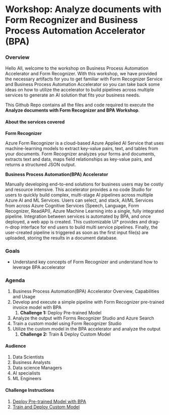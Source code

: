 # Workshop: Analyze documents with Form Recognizer and Business Process Automation Accelerator (BPA)

### Overview

Hello All, welcome to the workshop on Business Process Automation Accelerator and Form Recognizer. With this workshop, we have provided the necessary artifacts for you to get familiar with Form Recognizer Service and Business Process Automation Accelerator so you can take back some ideas on how to utilize the accelerator to build pipelines across multiple services to generate an AI solution that fits your business needs. 

This Github Repo contains all the files and code required to execute the **Analyze documents with Form Recognizer and BPA Workshop**.

#### About the services covered

**Form Recognizer**

Azure Form Recognizer is a cloud-based Azure Applied AI Service that uses machine-learning models to extract key-value pairs, text, and tables from your documents. Form Recognizer analyzes your forms and documents, extracts text and data, maps field relationships as key-value pairs, and returns a structured JSON output. 

**Business Process Automation(BPA) Accelerator**

Manually developing end-to-end solutions for business users may be costly and resource intensive. This accelerator provides a no code Studio for users to quickly build complex, multi-stage AI pipelines across multiple Azure AI and ML Services. Users can select, and stack, AI/ML Services from across Azure Cognitive Services (Speech, Language, Form Recognizer, ReadAPI), Azure Machine Learning into a single, fully integrated pipeline. Integration between services is automated by BPA, and once deployed, a web app is created. This customizable UI* provides and drag-n-drop interface for end users to build multi service pipelines. Finally, the user-created pipeline is triggered as soon as the first input file(s) are uploaded, storing the results in a document database.

### Goals
* Understand key concepts of Form Recognizer and understand how to leverage BPA accelerator 


### Agenda 
1. Business Process Automation(BPA) Accelerator Overview, Capabilities and Usage
1. Develop and execute a simple pipeline with Form Recognizer pre-trained invoice model with BPA
    1. **Challenge 1:** Deploy Pre-trained Model
1. Analyze the output with Forms Recognizer Studio and Azure Search
1. Train a custom model using Form Recognizer Studio
1. Utilize the custom model in the BPA accelerator and analyze the output
   1. **Challenge 2:** Train & Deploy Custom Model



#### Audience
1. Data Scientists
1. Business Analysts
1. Data science Managers
1. AI specialists
1. ML Engineers

#### Challenge Instructions
1. [Deploy Pre-trained Model with BPA](/lab_intructions/lab_1.md)
1. [Train and Deploy Custom Model](/lab_intructions/lab_2.md)
